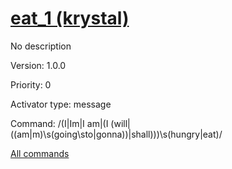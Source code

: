 # [eat_1 (krystal)](/commands/krystal/eat_1.md)

No description

Version: 1.0.0

Priority: 0

Activator type: message

Command: /(I|Im|I am|(I (will|((am|m)\s(going\sto|gonna))|shall)))\s(hungry|eat)/



[All commands](/commands.md)